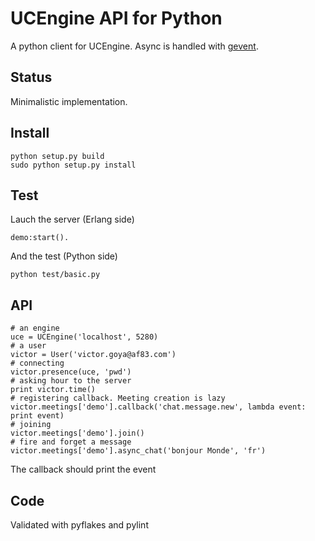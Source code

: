 UCEngine API for Python
=======================

A python client for UCEngine.
Async is handled with [gevent](http://www.gevent.org/).

Status
------

Minimalistic implementation.

Install
-------

	python setup.py build
	sudo python setup.py install

Test
----

Lauch the server (Erlang side)

	demo:start().

And the test (Python side)

	python test/basic.py

API
---

	# an engine
	uce = UCEngine('localhost', 5280)
	# a user
	victor = User('victor.goya@af83.com')
	# connecting
	victor.presence(uce, 'pwd')
	# asking hour to the server
	print victor.time()
	# registering callback. Meeting creation is lazy
	victor.meetings['demo'].callback('chat.message.new', lambda event: print event)
	# joining
	victor.meetings['demo'].join()
	# fire and forget a message
	victor.meetings['demo'].async_chat('bonjour Monde', 'fr')

The callback should print the event

Code
----

Validated with pyflakes and pylint
